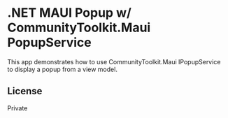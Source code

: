 # .NET MAUI Popup w/ CommunityToolkit.Maui PopupService

This app demonstrates how to use CommunityToolkit.Maui IPopupService to display a popup from a view model.

## License

Private

